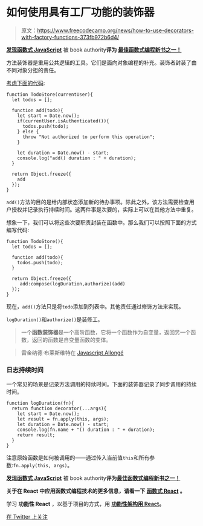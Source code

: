 # 如何使用具有工厂功能的装饰器

> 原文：<https://www.freecodecamp.org/news/how-to-use-decorators-with-factory-functions-373fb972b6d4/>

[****发现函数式 JavaScript****](https://read.amazon.com/kp/embed?asin=B07PBQJYYG&preview=newtab&linkCode=kpe&ref_=cm_sw_r_kb_dp_cm5KCbE5BDJGE) 被 book authority****评为 [****最佳函数式编程新书之一！****](https://bookauthority.org/books/new-functional-programming-books?t=7p46zt&s=award&book=1095338781)****

方法装饰器是重用公共逻辑的工具。它们是面向对象编程的补充。装饰者封装了由不同对象分担的责任。

[考虑下面的代码](https://jsfiddle.net/cristi_salcescu/0tv3y06p/):

```
function TodoStore(currentUser){
  let todos = [];

  function add(todo){
    let start = Date.now();
    if(currentUser.isAuthenticated()){
      todos.push(todo);
    } else {
      throw "Not authorized to perform this operation";
    }

    let duration = Date.now() - start;
    console.log("add() duration : " + duration);
  }

  return Object.freeze({
    add
  });  
}
```

`add()`方法的目的是给内部状态添加新的待办事项。除此之外，该方法需要检查用户授权并记录执行持续时间。这两件事是次要的，实际上可以在其他方法中重复。

想象一下，我们可以将这些次要职责封装在函数中。那么我们可以按照下面的方式编写代码:

```
function TodoStore(){
  let todos = [];

  function add(todo){
    todos.push(todo);
  }

  return Object.freeze({
     add:compose(logDuration,authorize)(add) 
  }); 
}
```

现在，`add()`方法只是将`todo`添加到列表中。其他责任通过修饰方法来实现。

`logDuration()`和`authorize()`是装修工。

> 一个**函数装饰器**是一个高阶函数，它将一个函数作为自变量，返回另一个函数，返回的函数是自变量函数的变体。

> 雷金纳德·布莱斯维特在 [Javascript Allongé](https://leanpub.com/javascript-allonge/read#decorators)

### 日志持续时间

一个常见的场景是记录方法调用的持续时间。下面的装饰器记录了同步调用的持续时间。

```
function logDuration(fn){
  return function decorator(...args){
    let start = Date.now();
    let result = fn.apply(this, args);
    let duration = Date.now() - start;
    console.log(fn.name + "() duration : " + duration);
    return result;
  }
}
```

注意原始函数是如何被调用的——通过传入当前值`this`和所有参数:`fn.apply(this, args)`。

[****发现函数式 JavaScript****](https://read.amazon.com/kp/embed?asin=B07PBQJYYG&preview=newtab&linkCode=kpe&ref_=cm_sw_r_kb_dp_cm5KCbE5BDJGE&source=post_page---------------------------) 被 book authority****评为[****最佳函数式编程新书之一！****](https://bookauthority.org/books/new-functional-programming-books?t=7p46zt&s=award&book=1095338781&source=post_page---------------------------)****

****关于在 React 中应用函数式编程技术的更多信息，请看一下**** [****函数式 React****](https://read.amazon.com/kp/embed?asin=B07S1NLFTS&preview=newtab&linkCode=kpe&ref_=cm_sw_r_kb_dp_Pko5CbA30383Y) ****。****

学习 ****功能性 React**** ，以基于项目的方式，用 [****功能性架构用 React****](https://read.amazon.com/kp/embed?asin=B0846NRJYR&preview=newtab&linkCode=kpe&ref_=cm_sw_r_kb_dp_o.hlEbDD02JB2)****。****

[在 Twitter 上关注](https://twitter.com/cristi_salcescu)